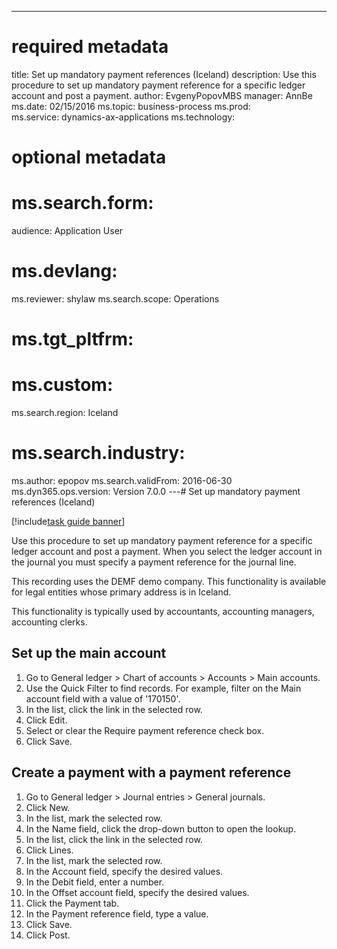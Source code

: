 --- 
# required metadata 
 
title: Set up mandatory payment references (Iceland)
description: Use this procedure to set up mandatory payment reference for a specific ledger account and post a payment. 
author: EvgenyPopovMBS
manager: AnnBe 
ms.date: 02/15/2016
ms.topic: business-process 
ms.prod:  
ms.service: dynamics-ax-applications 
ms.technology:  
 
# optional metadata 
 
# ms.search.form:   
audience: Application User 
# ms.devlang:  
ms.reviewer: shylaw
ms.search.scope: Operations 
# ms.tgt_pltfrm:  
# ms.custom:  
ms.search.region: Iceland
# ms.search.industry: 
ms.author: epopov
ms.search.validFrom: 2016-06-30 
ms.dyn365.ops.version: Version 7.0.0 
---# Set up mandatory payment references (Iceland)

[!include[task guide banner](../../includes/task-guide-banner.md)]

Use this procedure to set up mandatory payment reference for a specific ledger account and post a payment. When you select the ledger account in the journal you must specify a payment reference for the journal line.
This recording uses the DEMF demo company. This functionality is available for legal entities whose primary address is in Iceland.
This functionality is typically used by accountants, accounting managers, accounting clerks.


## Set up the main account
1. Go to General ledger > Chart of accounts > Accounts > Main accounts.
2. Use the Quick Filter to find records. For example, filter on the Main account field with a value of '170150'.
3. In the list, click the link in the selected row.
4. Click Edit.
5. Select or clear the Require payment reference check box.
6. Click Save.

## Create a payment with a payment reference
1. Go to General ledger > Journal entries > General journals.
2. Click New.
3. In the list, mark the selected row.
4. In the Name field, click the drop-down button to open the lookup.
5. In the list, click the link in the selected row.
6. Click Lines.
7. In the list, mark the selected row.
8. In the Account field, specify the desired values.
9. In the Debit field, enter a number.
10. In the Offset account field, specify the desired values.
11. Click the Payment tab.
12. In the Payment reference field, type a value.
13. Click Save.
14. Click Post.

